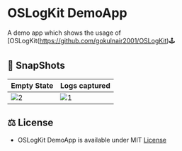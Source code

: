 # OSLogKit DemoApp

A demo app which shows the usage of [OSLogKit\(https://github.com/gokulnair2001/OSLogKit)🕹️

## 📸 SnapShots

| Empty State | Logs captured |
| -- | -- |
| ![2](https://github.com/gokulnair2001/OSLogKit_DemoApp/assets/56252259/0376c8f1-7ba7-4027-bec2-1c612876a704) | ![1](https://github.com/gokulnair2001/OSLogKit_DemoApp/assets/56252259/b533da75-bcd6-4253-a41b-2741d8960c9e) |

## ⚖️ License
* OSLogKit DemoApp is available under MIT [License]()
